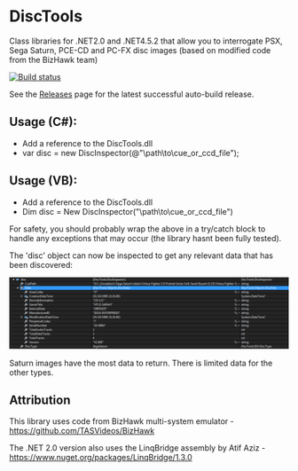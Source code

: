 # DiscTools
Class libraries for .NET2.0 and .NET4.5.2 that allow you to interrogate PSX, Sega Saturn, PCE-CD and PC-FX disc images (based on modified code from the BizHawk team)

[![Build status](https://ci.appveyor.com/api/projects/status/58juhmjpih7mw266/branch/master?svg=true)](https://ci.appveyor.com/project/Asnivor/disctools/branch/master)

See the [Releases](https://github.com/Asnivor/DiscTools/releases) page for the latest successful auto-build release.

## Usage (C#):

* Add a reference to the DiscTools.dll
* var disc = new DiscInspector(@"\path\to\cue_or_ccd_file");

## Usage (VB):

* Add a reference to the DiscTools.dll
* Dim disc = New DiscInspector("\path\to\cue_or_ccd_file")

For safety, you should probably wrap the above in a try/catch block to handle any exceptions that may occur (the library hasnt been fully tested).

The 'disc' object can now be inspected to get any relevant data that has been discovered:

![](Images/ss-data.PNG?raw=true)

Saturn images have the most data to return. There is limited data for the other types.

## Attribution
This library uses code from BizHawk multi-system emulator - https://github.com/TASVideos/BizHawk

The .NET 2.0 version also uses the LinqBridge assembly by Atif Aziz - https://www.nuget.org/packages/LinqBridge/1.3.0
